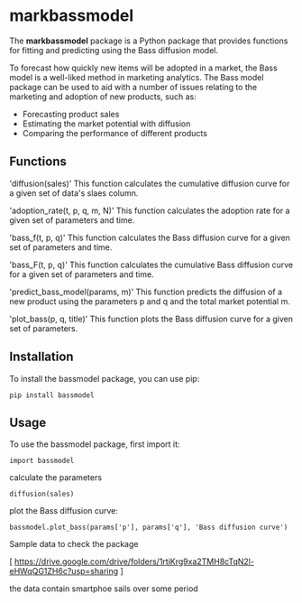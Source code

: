
# markbassmodel

The **markbassmodel** package is a Python package that provides functions for fitting and predicting using the Bass diffusion model.

To forecast how quickly new items will be adopted in a market, the Bass model is a well-liked method in marketing analytics. The Bass model package can be used to aid with a number of issues relating to the marketing and adoption of new products, such as:

- Forecasting product sales
- Estimating the market potential with diffusion
- Comparing the performance of different products

## Functions



'diffusion(sales)'
This function calculates the cumulative diffusion curve for a given set of data's slaes column.

'adoption_rate(t, p, q, m, N)'
This function calculates the adoption rate for a given set of parameters and time.

'bass_f(t, p, q)'
This function calculates the Bass diffusion curve for a given set of parameters and time.

'bass_F(t, p, q)'
This function calculates the cumulative Bass diffusion curve for a given set of parameters and time.

'predict_bass_model(params, m)'
This function predicts the diffusion of a new product using the parameters p and q and the total market potential m.

'plot_bass(p, q, title)'
This function plots the Bass diffusion curve for a given set of parameters.

## Installation

To install the bassmodel package, you can use pip:

```
pip install bassmodel
```
## Usage

To use the bassmodel package, first import it:
```
import bassmodel
```

calculate the parameters 

```
diffusion(sales)
```

plot the Bass diffusion curve:
```
bassmodel.plot_bass(params['p'], params['q'], 'Bass diffusion curve')
```


Sample data to check the package 

[ https://drive.google.com/drive/folders/1rtiKrg9xa2TMH8cTqN2l-eHWqQG1ZH6c?usp=sharing ]

the data contain smartphoe sails over some period 

